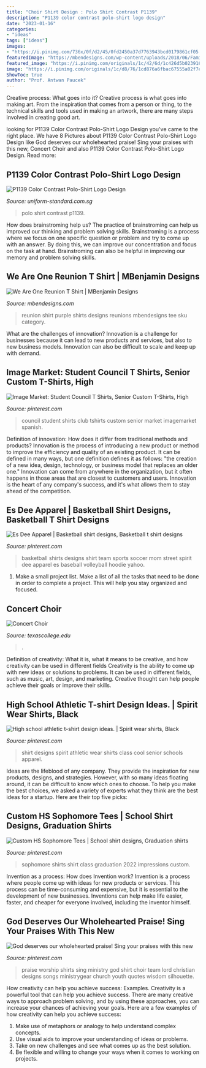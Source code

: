 ```yaml
---
title: "Choir Shirt Design : Polo Shirt Contrast P1139"
description: "P1139 color contrast polo-shirt logo design"
date: "2023-01-16"
categories:
- "ideas"
tags: ["ideas"]
images:
- "https://i.pinimg.com/736x/0f/d2/45/0fd2450a37d7763943bcd0179861cf05.jpg"
featuredImage: "https://mbendesigns.com/wp-content/uploads/2018/06/Family-Reunions_We-Are-One-v2.jpeg"
featured_image: "https://i.pinimg.com/originals/1c/42/6d/1c426d5b023916f56b3bf5180d5fe6b3.jpg"
image: "https://i.pinimg.com/originals/1c/d8/76/1cd876a6fbac67555a02f7e206e16762.png"
ShowToc: true
author: "Prof. Antwan Paucek"
---
```



Creative process: What goes into it?
Creative process is what goes into making art. From the inspiration that comes from a person or thing, to the technical skills and tools used in making an artwork, there are many steps involved in creating good art.

	

		
looking for P1139 Color Contrast Polo-Shirt Logo Design you've came to the right place. We have 8 Pictures about P1139 Color Contrast Polo-Shirt Logo Design like God deserves our wholehearted praise! Sing your praises with this new, Concert Choir and also P1139 Color Contrast Polo-Shirt Logo Design. Read more:
		
    
## P1139 Color Contrast Polo-Shirt Logo Design

<img loading=lazy src="https://uniform-standard.com.sg/product_image/1564197522.jpg" onerror="this.onerror=null;this.src='https://tse4.mm.bing.net/th?id=OIP.TfAzB-DWXnPL5MPNAiY7EwAAAA&amp;pid=15.1';" alt="P1139 Color Contrast Polo-Shirt Logo Design">

_Source: uniform-standard.com.sg_

>polo shirt contrast p1139. 

	

How does brainstroming help us?
The practice of brainstroming can help us improved our thinking and problem solving skills. Brainstroming is a process where we focus on one specific question or problem and try to come up with an answer. By doing this, we can improve our concentration and focus on the task at hand. Brainstroming can also be helpful in improving our memory and problem solving skills.

    
## We Are One Reunion T Shirt | MBenjamin Designs

<img loading=lazy src="https://mbendesigns.com/wp-content/uploads/2018/06/Family-Reunions_We-Are-One-v2.jpeg" onerror="this.onerror=null;this.src='https://tse3.mm.bing.net/th?id=OIP.wT93GKFfFiRzpb69V44ZJwHaHM&amp;pid=15.1';" alt="We Are One Reunion T Shirt | MBenjamin Designs">

_Source: mbendesigns.com_

>reunion shirt purple shirts designs reunions mbendesigns tee sku category. 

	

What are the challenges of innovation?
Innovation is a challenge for businesses because it can lead to new products and services, but also to new business models. Innovation can also be difficult to scale and keep up with demand.

    
## Image Market: Student Council T Shirts, Senior Custom T-Shirts, High

<img loading=lazy src="https://i.pinimg.com/originals/1c/d8/76/1cd876a6fbac67555a02f7e206e16762.png" onerror="this.onerror=null;this.src='https://tse2.mm.bing.net/th?id=OIP.gHlItPXKl-luxWJx7JylhwAAAA&amp;pid=15.1';" alt="Image Market: Student Council T Shirts, Senior Custom T-Shirts, High">

_Source: pinterest.com_

>council student shirts club tshirts custom senior market imagemarket spanish. 

	

Definition of innovation: How does it differ from traditional methods and products?
Innovation is the process of introducing a new product or method to improve the efficiency and quality of an existing product. It can be defined in many ways, but one definition defines it as follows: "the creation of a new idea, design, technology, or business model that replaces an older one." Innovation can come from anywhere in the organization, but it often happens in those areas that are closest to customers and users. Innovation is the heart of any company's success, and it's what allows them to stay ahead of the competition.

    
## Es Dee Apparel | Basketball Shirt Designs, Basketball T Shirt Designs

<img loading=lazy src="https://i.pinimg.com/originals/1c/42/6d/1c426d5b023916f56b3bf5180d5fe6b3.jpg" onerror="this.onerror=null;this.src='https://tse3.mm.bing.net/th?id=OIP.Uqu6K1Avj6bnxSRNACTB0AHaJ4&amp;pid=15.1';" alt="Es Dee Apparel | Basketball shirt designs, Basketball t shirt designs">

_Source: pinterest.com_

>basketball shirts designs shirt team sports soccer mom street spirit dee apparel es baseball volleyball hoodie yahoo. 

	

1. Make a small project list. Make a list of all the tasks that need to be done in order to complete a project. This will help you stay organized and focused. 

    
## Concert Choir

<img loading=lazy src="http://texascollege.edu/glide/uploads/cms/5b5a0b725d302/?w=1920&amp;h=1200&amp;fit=max&amp;or=auto" onerror="this.onerror=null;this.src='https://tse1.mm.bing.net/th?id=OIP.m8tZB200gcbRfopcILwU-gHaEz&amp;pid=15.1';" alt="Concert Choir">

_Source: texascollege.edu_

>. 

	

Definition of creativity: What it is, what it means to be creative, and how creativity can be used in different fields
Creativity is the ability to come up with new ideas or solutions to problems. It can be used in different fields, such as music, art, design, and marketing. Creative thought can help people achieve their goals or improve their skills.

    
## High School Athletic T-shirt Design Ideas. | Spirit Wear Shirts, Black

<img loading=lazy src="https://i.pinimg.com/736x/ef/e1/7f/efe17fb2b30b1b94abf66008d5d33e84--spirit-wear-shirt-designs.jpg" onerror="this.onerror=null;this.src='https://tse1.mm.bing.net/th?id=OIP.R96kUExFQpGXC9bjDtnQFQHaHa&amp;pid=15.1';" alt="High school athletic t-shirt design ideas. | Spirit wear shirts, Black">

_Source: pinterest.com_

>shirt designs spirit athletic wear shirts class cool senior schools apparel. 

	

Ideas are the lifeblood of any company. They provide the inspiration for new products, designs, and strategies. However, with so many ideas floating around, it can be difficult to know which ones to choose. To help you make the best choices, we asked a variety of experts what they think are the best ideas for a startup. Here are their top five picks: 

    
## Custom HS Sophomore Tees | School Shirt Designs, Graduation Shirts

<img loading=lazy src="https://i.pinimg.com/736x/0f/d2/45/0fd2450a37d7763943bcd0179861cf05.jpg" onerror="this.onerror=null;this.src='https://tse4.mm.bing.net/th?id=OIP.XN_2WJxZBycjf9CxfeUGtgAAAA&amp;pid=15.1';" alt="Custom HS Sophomore Tees | School shirt designs, Graduation shirts">

_Source: pinterest.com_

>sophomore shirts shirt class graduation 2022 impressions custom. 

	

Invention as a process: How does Invention work?
Invention is a process where people come up with ideas for new products or services. This process can be time-consuming and expensive, but it is essential to the development of new businesses. Inventions can help make life easier, faster, and cheaper for everyone involved, including the inventor himself.

    
## God Deserves Our Wholehearted Praise! Sing Your Praises With This New

<img loading=lazy src="https://i.pinimg.com/736x/b4/0c/73/b40c7358c48d906a4cd2b0ede98c4482.jpg" onerror="this.onerror=null;this.src='https://tse3.mm.bing.net/th?id=OIP.1tGS8sial6eb-TwOReXgOwHaHa&amp;pid=15.1';" alt="God deserves our wholehearted praise! Sing your praises with this new">

_Source: pinterest.com_

>praise worship shirts sing ministry god shirt choir team lord christian designs songs ministrygear church youth quotes wisdom silhouette. 

	

How creativity can help you achieve success: Examples.
Creativity is a powerful tool that can help you achieve success. There are many creative ways to approach problem solving, and by using these approaches, you can increase your chances of achieving your goals. Here are a few examples of how creativity can help you achieve success: 
1. Make use of metaphors or analogy to help understand complex concepts.
2. Use visual aids to improve your understanding of ideas or problems.
3. Take on new challenges and see what comes up as the best solution.
4. Be flexible and willing to change your ways when it comes to working on projects.

